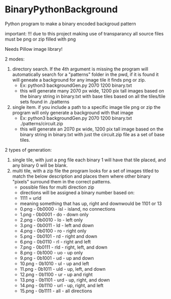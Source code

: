 # BinaryPythonBackground
 Python program to make a binary encoded backgroud pattern

important: !!! due to this project making use of transparancy all source files must be png or zip filled with png

Needs Pillow image library!

2 modes: 
1. directory search. If the 4th argument is missing the program will automatically search for a "patterns" folder in the pwd, if it is found it will geneate a background for any image tile it finds png or zip. 
    - Ex: python3 backgroundGen.py 2070 1200 binary.txt 
    - this will generate many 2070 px wide, 1200 pix tall images based on the binary string in binary.txt with base tiles based on all the tiles/tile sets found in ./patterns
2. single item. if you include a path to a specific image tile png or zip the program will only generate a background with that image
    - Ex: python3 backgroundGen.py 2070 1200 binary.txt ./patterns/circuit.zip 
    - this will generate an 2070 px wide, 1200 pix tall image based on the binary string in binary.txt with just the circuit.zip file as a set of base tiles. 

2 types of generation: 
1. single tile, with just a png file each binary 1 will have that tile placed, and any binary 0 will be blank.
2. multi tile, with a zip file the program looks for a set of images titled to match the below description and places them where other binary "pixels" surround them in the correct patterns. 
    - possible files for multi direction zip
    - directions will be assigned a binary number based on:
    - 1111 = urld 
    - meaning something that has up, right and downwould be 1101 or 13
    - 0.png  - 0b0000 - isl - island, no connections
    - 1.png  - 0b0001 - do  - down only 
    - 2.png  - 0b0010 - lo  - left only 
    - 3.png  - 0b0011 - ld  - left and down 
    - 4.png  - 0b0100 - ro  - right only
    - 5.png  - 0b0101 - rd  - right and down
    - 6.png  - 0b0110 - rl  - right and left
    - 7.png  - 0b0111 - rld - right, left, and down 
    - 8.png  - 0b1000 - uo  - up only 
    - 9.png  - 0b1001 - ud  - up and down
    - 10.png - 0b1010 - ul  - up and left 
    - 11.png - 0b1011 - uld - up, left, and down
    - 12.png - 0b1100 - ur  - up and right 
    - 13.png - 0b1101 - urd - up, right, and down
    - 14.png - 0b1110 - url - up, right, and left
    - 15.png - 0b1111 - all - all directions 
